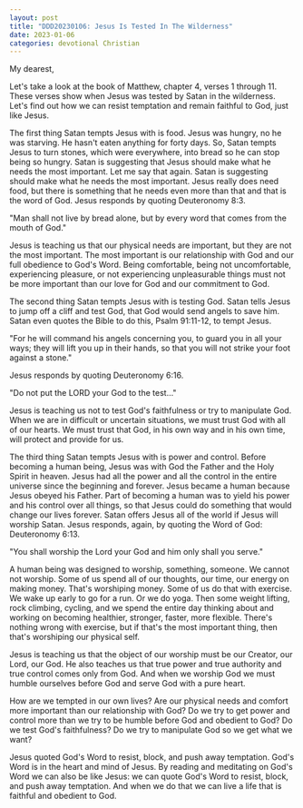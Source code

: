 ```yaml
---
layout: post
title: "DDD20230106: Jesus Is Tested In The Wilderness"
date: 2023-01-06
categories: devotional Christian
---
```

My dearest,

Let's take a look at the book of Matthew, chapter 4, verses 1 through 11. These verses show when Jesus was tested by Satan in the wilderness. Let's find out how we can resist temptation and remain faithful to God, just like Jesus.

The first thing Satan tempts Jesus with is food. Jesus was hungry, no he was starving. He hasn't eaten anything for forty days. So, Satan tempts Jesus to turn stones, which were everywhere, into bread so he can stop being so hungry. Satan is suggesting that Jesus should make what he needs the most important. Let me say that again. Satan is suggesting should make what he needs the most important. Jesus really does need food, but there is something that he needs even more than that and that is the word of God. Jesus responds by quoting Deuteronomy 8:3.

"Man shall not live by bread alone, but by every word that comes from the mouth of God."

Jesus is teaching us that our physical needs are important, but they are not the most important. The most important is our relationship with God and our full obedience to God's Word. Being comfortable, being not uncomfortable, experiencing pleasure, or not experiencing unpleasurable things must not be more important than our love for God and our commitment to God.

The second thing Satan tempts Jesus with is testing God. Satan tells Jesus to jump off a cliff and test God, that God would send angels to save him. Satan even quotes the Bible to do this, Psalm 91:11-12, to tempt Jesus.

"For he will command his angels concerning you, to guard you in all your ways; they will lift you up in their hands, so that you will not strike your foot against a stone."

Jesus responds by quoting Deuteronomy 6:16.

"Do not put the LORD your God to the test..."

Jesus is teaching us not to test God's faithfulness or try to manipulate God. When we are in difficult or uncertain situations, we must trust God with all of our hearts. We must trust that God, in his own way and in his own time, will protect and provide for us.

The third thing Satan tempts Jesus with is power and control. Before becoming a human being, Jesus was with God the Father and the Holy Spirit in heaven. Jesus had all the power and all the control in the entire universe since the beginning and forever. Jesus became a human because Jesus obeyed his Father. Part of becoming a human was to yield his power and his control over all things, so that Jesus could do something that would change our lives forever. Satan offers Jesus all of the world if Jesus will worship Satan. Jesus responds, again, by quoting the Word of God: Deuteronomy 6:13.

"You shall worship the Lord your God and him only shall you serve."

A human being was designed to worship, something, someone. We cannot not worship. Some of us spend all of our thoughts, our time, our energy on making money. That's worshiping money. Some of us do that with exercise. We wake up early to go for a run. Or we do yoga. Then some weight lifting, rock climbing, cycling, and we spend the entire day thinking about and working on becoming healthier, stronger, faster, more flexible. There's nothing wrong with exercise, but if that's the most important thing, then that's worshiping our physical self.

Jesus is teaching us that the object of our worship must be our Creator, our Lord, our God. He also teaches us that true power and true authority and true control comes only from God. And when we worship God we must humble ourselves before God and serve God with a pure heart.

How are we tempted in our own lives? Are our physical needs and comfort more important than our relationship with God? Do we try to get power and control more than we try to be humble before God and obedient to God? Do we test God's faithfulness? Do we try to manipulate God so we get what we want?

Jesus quoted God's Word to resist, block, and push away temptation. God's Word is in the heart and mind of Jesus. By reading and meditating on God's Word we can also be like Jesus: we can quote God's Word to resist, block, and push away temptation. And when we do that we can live a life that is faithful and obedient to God.